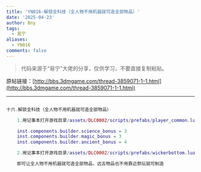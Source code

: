 ```yaml
---
title: 'YN016-解锁全科技（全人物不用机器就可造全部物品）'
date: '2025-04-23'
author: Bny
tags:
  - 易宁
aliases:
  - YN016
comments: false
---
```


> 代码来源于“易宁”大佬的分享，仅供学习，不要直接复制粘贴。

原帖链接：[http://bbs.3dmgame.com/thread-3859071-1-1.html](http://bbs.3dmgame.com/thread-3859071-1-1.html)

---

```lua  

十六.解锁全科技（全人物不用机器就可造全部物品）	1.用记事本打开游戏目录/assets/DLC0002/scripts/prefabs/player_common.lua文件，在inst:AddComponent("builder")下一行插入以下内容：	inst.components.builder.science_bonus = 3	inst.components.builder.magic_bonus = 3	inst.components.builder.ancient_bonus = 4	2.用记事本打开游戏目录/assets/DLC0002/scripts/prefabs/wickerbottom.lua文件，将inst.components.builder.science_bonus = 1替换为--inst.components.builder.science_bonus = 1	即可让全人物不用机器就可造全部物品，远古物品也不用靠近祭坛就可制造

```  

